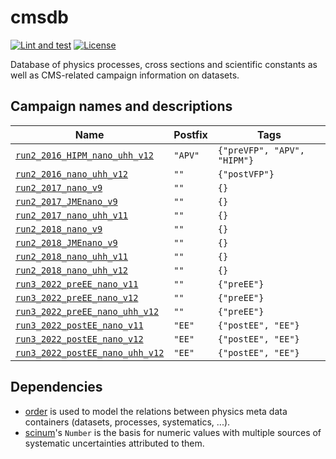 # cmsdb

[![Lint and test](https://github.com/uhh-cms/cmsdb/actions/workflows/lint_and_test.yaml/badge.svg)](https://github.com/uhh-cms/cmsdb/actions/workflows/lint_and_test.yaml)
[![License](https://img.shields.io/github/license/uhh-cms/cmsdb.svg)](https://github.com/uhh-cms/cmsdb/blob/master/LICENSE)

Database of physics processes, cross sections and scientific constants as well as CMS-related campaign information on datasets.

## Campaign names and descriptions

| Name                                                                               | Postfix | Tags                        |
| ---------------------------------------------------------------------------------- | ------- | --------------------------- |
| [`run2_2016_HIPM_nano_uhh_v12`](./cmsdb/campaigns/run2_2016_HIPM_nano_uhh_v12)     | `"APV"` | `{"preVFP", "APV", "HIPM"}` |
| [`run2_2016_nano_uhh_v12`](./cmsdb/campaigns/run2_2016_nano_uhh_v12)               | `""`    | `{"postVFP"}`               |
| [`run2_2017_nano_v9`](./cmsdb/campaigns/run2_2017_nano_v9)                         | `""`    | `{}`                        |
| [`run2_2017_JMEnano_v9`](./cmsdb/campaigns/run2_2017_JMEnano_v9)                   | `""`    | `{}`                        |
| [`run2_2017_nano_uhh_v11`](./cmsdb/campaigns/run2_2017_nano_uhh_v11)               | `""`    | `{}`                        |
| [`run2_2018_nano_v9`](./cmsdb/campaigns/run2_2018_nano_v9)                         | `""`    | `{}`                        |
| [`run2_2018_JMEnano_v9`](./cmsdb/campaigns/run2_2018_JMEnano_v9)                   | `""`    | `{}`                        |
| [`run2_2018_nano_uhh_v11`](./cmsdb/campaigns/run2_2018_nano_uhh_v11)               | `""`    | `{}`                        |
| [`run2_2018_nano_uhh_v12`](./cmsdb/campaigns/run2_2018_nano_uhh_v12)               | `""`    | `{}`                        |
| [`run3_2022_preEE_nano_v11`](./cmsdb/campaigns/run3_2022_preEE_nano_v11)           | `""`    | `{"preEE"}`                 |
| [`run3_2022_preEE_nano_v12`](./cmsdb/campaigns/run3_2022_preEE_nano_v12)           | `""`    | `{"preEE"}`                 |
| [`run3_2022_preEE_nano_uhh_v12`](./cmsdb/campaigns/run3_2022_preEE_nano_uhh_v12)   | `""`    | `{"preEE"}`                 |
| [`run3_2022_postEE_nano_v11`](./cmsdb/campaigns/run3_2022_postEE_nano_v11)         | `"EE"`  | `{"postEE", "EE"}`          |
| [`run3_2022_postEE_nano_v12`](./cmsdb/campaigns/run3_2022_postEE_nano_v12)         | `"EE"`  | `{"postEE", "EE"}`          |
| [`run3_2022_postEE_nano_uhh_v12`](./cmsdb/campaigns/run3_2022_postEE_nano_uhh_v12) | `"EE"`  | `{"postEE", "EE"}`          |

## Dependencies

- [order](https://github.com/riga/order) is used to model the relations between physics meta data containers (datasets, processes, systematics, ...).
- [scinum](https://github.com/riga/scinum)'s `Number` is the basis for numeric values with multiple sources of systematic uncertainties attributed to them.
